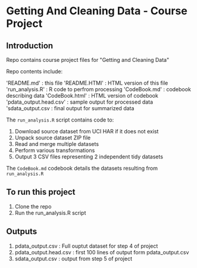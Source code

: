# Getting And Cleaning Data - Course Project
## Introduction

Repo contains course project files for "Getting and Cleaning Data"

Repo contents include:

'README.md'      : this file
'README.HTMl'      : HTML version of this file
'run_analysis.R' : R code to perfrom processing
'CodeBook.md'           : codebook describing data 
'CodeBook.html'           : HTML version of codebook
'pdata_output.head.csv' : sample output for processed data
'sdata_output.csv : final output for summarized data

The `run_analysis.R` script contains code to:

1. Download source dataset from UCI HAR if it does not exist
2. Unpack source dataset ZIP file
3. Read and merge multiple datasets
4. Perform various transformations
5. Output 3 CSV files representing 2 independent tidy datasets

The `CodeBook.md` codebook details the datasets resulting from `run_analysis.R`

## To run this project
1. Clone the repo
2. Run the run_analysis.R script

## Outputs
1. pdata_output.csv : Full ouptut dataset for step 4 of project
2. pdata_output.head.csv : first 100 lines of output form pdata_output.csv
3. sdata_output.csv : output from step 5 of project

